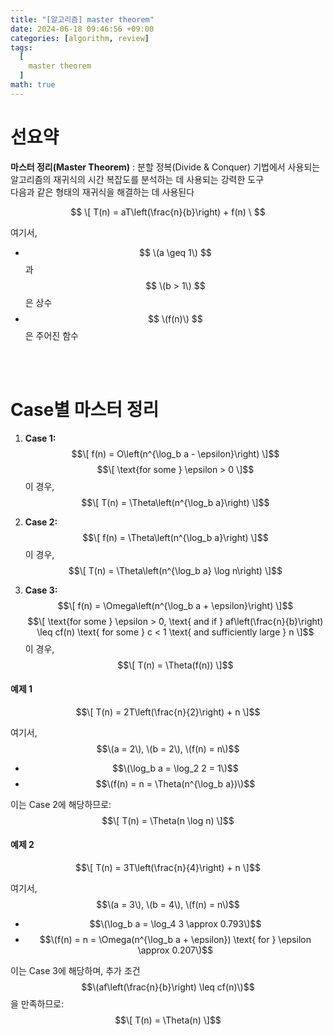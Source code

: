 ```yaml
---
title: "[알고리즘] master theorem"
date: 2024-06-18 09:46:56 +09:00
categories: [algorithm, review]
tags:
  [
    master theorem
  ]
math: true
---
```


# **선요약**

**마스터 정리(Master Theorem)** : 분할 정복(Divide & Conquer) 기법에서 사용되는 알고리즘의 재귀식의 시간 복잡도를 분석하는 데 사용되는 강력한 도구
<br/>
다음과 같은 형태의 재귀식을 해결하는 데 사용된다

$$ \[ T(n) = aT\left(\frac{n}{b}\right) + f(n) \ $$

여기서,
- $$ \(a \geq 1\) $$과 $$ \(b > 1\) $$은 상수
- $$ \(f(n)\) $$은 주어진 함수
<br/>
<br/>

# **Case별 마스터 정리**

1. **Case 1:**
   $$\[ f(n) = O\left(n^{\log_b a - \epsilon}\right) \]$$
   $$\[ \text{for some } \epsilon > 0 \]$$
   이 경우,
   $$\[ T(n) = \Theta\left(n^{\log_b a}\right) \]$$

2. **Case 2:**
   $$\[ f(n) = \Theta\left(n^{\log_b a}\right) \]$$
   이 경우,
   $$\[ T(n) = \Theta\left(n^{\log_b a} \log n\right) \]$$

3. **Case 3:**
   $$\[ f(n) = \Omega\left(n^{\log_b a + \epsilon}\right) \]$$
   $$\[ \text{for some } \epsilon > 0, \text{ and if } af\left(\frac{n}{b}\right) \leq cf(n) \text{ for some } c < 1 \text{ and sufficiently large } n \]$$
   이 경우,
   $$\[ T(n) = \Theta(f(n)) \]$$

#### **예제 1**
$$\[ T(n) = 2T\left(\frac{n}{2}\right) + n \]$$

여기서, $$\(a = 2\), \(b = 2\), \(f(n) = n\)$$
- $$\(\log_b a = \log_2 2 = 1\)$$
- $$\(f(n) = n = \Theta(n^{\log_b a})\)$$

이는 Case 2에 해당하므로:
$$\[ T(n) = \Theta(n \log n) \]$$

#### **예제 2**
$$\[ T(n) = 3T\left(\frac{n}{4}\right) + n \]$$

여기서, $$\(a = 3\), \(b = 4\), \(f(n) = n\)$$
- $$\(\log_b a = \log_4 3 \approx 0.793\)$$
- $$\(f(n) = n = \Omega(n^{\log_b a + \epsilon}) \text{ for } \epsilon \approx 0.207\)$$

이는 Case 3에 해당하며, 추가 조건 $$\(af\left(\frac{n}{b}\right) \leq cf(n)\)$$을 만족하므로:
$$\[ T(n) = \Theta(n) \]$$

